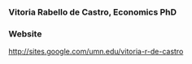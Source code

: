 ### Vitoria Rabello de Castro, Economics PhD

### Website
http://sites.google.com/umn.edu/vitoria-r-de-castro
